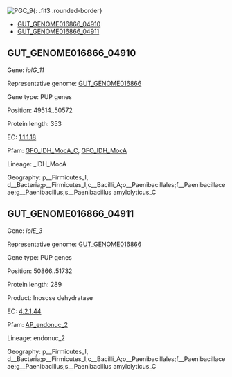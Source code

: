 ![PGC_9](../static/images/Clusters_figure/PGC_9.jpg){: .fit3 .rounded-border}

<ul id="myTab" class="nav nav-tabs">
  <li class="active">
        <a href="#tab1" data-toggle="tab">GUT_GENOME016866_04910</a>
  </li>
<li><a href="#tab2" data-toggle="tab">GUT_GENOME016866_04911</a></li>
</ul>

<div id="myTabContent" class="tab-content">
  <div class="tab-pane fade in active" id="tab1">

<h2 id="GUT_GENOME016866_04910">GUT_GENOME016866_04910</h2>
<p>Gene: <em>iolG_11</em>
<p>Representative genome: <a href="Asia">GUT_GENOME016866</a></p>
<p>Gene type: PUP genes</p>
<p>Position: 49514..50572</p>
<p>Protein length: 353</p>
<p>EC: <a href="https://www.brenda-enzymes.org/enzyme.php?ecno=1.1.1.18">1.1.1.18</a></p>
<p>Pfam: <a href="http://pfam.xfam.org/family/GFO_IDH_MocA_C">GFO_IDH_MocA_C</a>, <a href="http://pfam.xfam.org/family/GFO_IDH_MocA">GFO_IDH_MocA</a></p>
<p>Lineage: _IDH_MocA</p>
<p>Geography: p__Firmicutes_I, d__Bacteria;p__Firmicutes_I;c__Bacilli_A;o__Paenibacillales;f__Paenibacillaceae;g__Paenibacillus;s__Paenibacillus amylolyticus_C</p>
  </div>

  <div class="tab-pane fade" id="tab2">

<h2 id="GUT_GENOME016866_04911">GUT_GENOME016866_04911</h2>
<p>Gene: <em>iolE_3</em></p>
<p>Representative genome: <a href="Asia">GUT_GENOME016866</a></p>
<p>Gene type: PUP genes</p>
<p>Position: 50866..51732</p>
<p>Protein length: 289</p>
<p>Product: Inosose dehydratase</p>
<p>EC: <a href="https://www.brenda-enzymes.org/enzyme.php?ecno=4.2.1.44">4.2.1.44</a></p>
<p>Pfam: <a href="http://pfam.xfam.org/family/AP_endonuc_2">AP_endonuc_2</a></p>

<p>Lineage: endonuc_2</p>
<p>Geography: p__Firmicutes_I, d__Bacteria;p__Firmicutes_I;c__Bacilli_A;o__Paenibacillales;f__Paenibacillaceae;g__Paenibacillus;s__Paenibacillus amylolyticus_C</p>

  </div>
</div>
